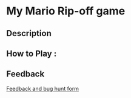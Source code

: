 # My Mario Rip-off game

## Description

## How to Play :
[](my_game.exe)
## Feedback
[Feedback and bug hunt form](https://docs.google.com/forms/d/e/1FAIpQLScU2lvj3evbCjnRQpJPG_RGQ22OD4i0YrIfdECAO8cQX8fNEA/viewform?usp=sf_link)
